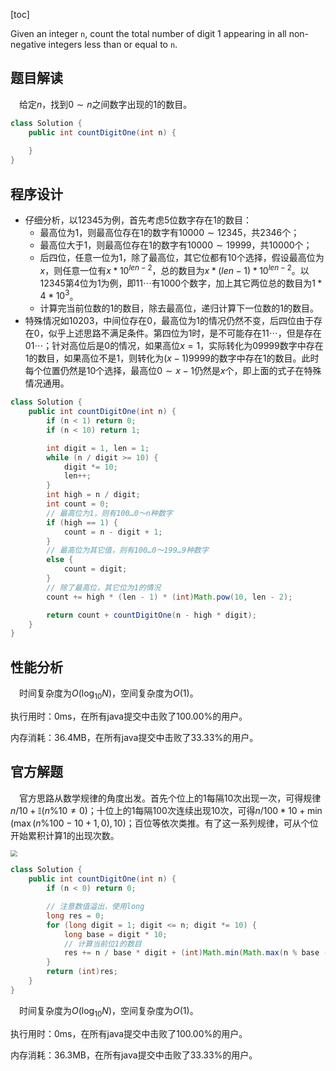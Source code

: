 [toc]

Given an integer `n`, count the total number of digit 1 appearing in all non-negative integers less than or equal to `n`.



## 题目解读

&emsp;给定$n$，找到$0 \sim n$之间数字出现的$1$的数目。

```java
class Solution {
    public int countDigitOne(int n) {
        
    }
}
```

## 程序设计

* 仔细分析，以$12345$为例，首先考虑$5$位数字存在$1$的数目：
  * 最高位为$1$，则最高位存在$1$的数字有$10000 \sim 12345$，共$2346$个；
  * 最高位大于$1$，则最高位存在$1$的数字有$10000 \sim 19999$，共$10000$个；
  * 后四位，任意一位为$1$，除了最高位，其它位都有$10$个选择，假设最高位为$x$，则任意一位有$x * 10^{len - 2}$，总的数目为$x * (len - 1) * 10^{len - 2}$。以$12345$第$4$位为$1$为例，即$11\cdots$有$1000$个数字，加上其它两位总的数目为$1 * 4 * 10^3$。
  * 计算完当前位数的$1$的数目，除去最高位，递归计算下一位数的$1$的数目。
* 特殊情况如$10203$，中间位存在$0$，最高位为$1$的情况仍然不变，后四位由于存在$0$，似乎上述思路不满足条件。第四位为$1$时，是不可能存在$11\cdots$，但是存在$01\cdots$；针对高位后是$0$的情况，如果高位$x = 1$，实际转化为$09999$数字中存在$1$的数目，如果高位不是$1$，则转化为$(x - 1)9999$的数字中存在$1$的数目。此时每个位置仍然是$10$个选择，最高位$0 \sim x - 1$仍然是$x$个，即上面的式子在特殊情况通用。

```java
class Solution {
    public int countDigitOne(int n) {
        if (n < 1) return 0;
        if (n < 10) return 1;

        int digit = 1, len = 1;
        while (n / digit >= 10) {
            digit *= 10;
            len++;
        }
        int high = n / digit;
        int count = 0;
        // 最高位为1，则有100…0～n种数字
        if (high == 1) {
            count = n - digit + 1;
        } 
        // 最高位为其它值，则有100…0～199…9种数字
        else {
            count = digit;
        }
        // 除了最高位，其它位为1的情况
        count += high * (len - 1) * (int)Math.pow(10, len - 2);

        return count + countDigitOne(n - high * digit);
    }
}
```

## 性能分析

&emsp;时间复杂度为$O(\log_{10}N)$，空间复杂度为$O(1)$。

执行用时：0ms，在所有java提交中击败了100.00%的用户。

内存消耗：36.4MB，在所有java提交中击败了33.33%的用户。

## 官方解题

&emsp;官方思路从数学规律的角度出发。首先个位上的$1$每隔$10$次出现一次，可得规律$n / 10 + \mathbb{I}(n \% 10 \ne 0)$；十位上的$1$每隔$100$次连续出现$10$次，可得$n / 100 * 10 + \min(\max(n\%100 - 10 + 1, 0), 10)$；百位等依次类推。有了这一系列规律，可从个位开始累积计算$1$的出现次数。

<img src="../images/#233.png" style="zoom: 67%;" />

```java
class Solution {
    public int countDigitOne(int n) {
        if (n < 0) return 0;

        // 注意数值溢出，使用long
        long res = 0;
        for (long digit = 1; digit <= n; digit *= 10) {
            long base = digit * 10;
            // 计算当前位1的数目
            res += n / base * digit + (int)Math.min(Math.max(n % base - digit + 1, 0), digit);
        }
        return (int)res;
    }
}
```

&emsp;时间复杂度为$O(\log_{10}N)$，空间复杂度为$O(1)$。

执行用时：0ms，在所有java提交中击败了100.00%的用户。

内存消耗：36.3MB，在所有java提交中击败了33.33%的用户。